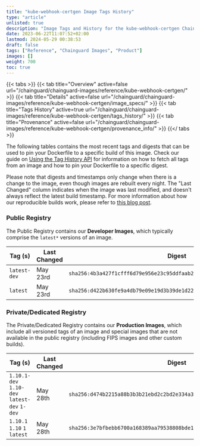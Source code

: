 ```yaml
---
title: "kube-webhook-certgen Image Tags History"
type: "article"
unlisted: true
description: "Image Tags and History for the kube-webhook-certgen Chainguard Image"
date: 2023-06-22T11:07:52+02:00
lastmod: 2024-05-29 00:38:53
draft: false
tags: ["Reference", "Chainguard Images", "Product"]
images: []
weight: 700
toc: true
---
```


{{< tabs >}}
{{< tab title="Overview" active=false url="/chainguard/chainguard-images/reference/kube-webhook-certgen/" >}}
{{< tab title="Details" active=false url="/chainguard/chainguard-images/reference/kube-webhook-certgen/image_specs/" >}}
{{< tab title="Tags History" active=true url="/chainguard/chainguard-images/reference/kube-webhook-certgen/tags_history/" >}}
{{< tab title="Provenance" active=false url="/chainguard/chainguard-images/reference/kube-webhook-certgen/provenance_info/" >}}
{{</ tabs >}}

The following tables contains the most recent tags and digests that can be used to pin your Dockerfile to a specific build of this image. Check our guide on [Using the Tag History API](/chainguard/chainguard-images/using-the-tag-history-api/) for information on how to fetch all tags from an image and how to pin your Dockerfile to a specific digest.

Please note that digests and timestamps only change when there is a change to the image, even though images are rebuilt every night. The "Last Changed" column indicates when the image was last modified, and doesn't always reflect the latest build timestamp. For more information about how our reproducible builds work, please refer to [this blog post](https://www.chainguard.dev/unchained/reproducing-chainguards-reproducible-image-builds).

### Public Registry
The Public Registry contains our **Developer Images**, which typically comprise the `latest*` versions of an image.

| Tag (s)       | Last Changed | Digest                                                                    |
|---------------|--------------|---------------------------------------------------------------------------|
|  `latest-dev` | May 23rd     | `sha256:4b3a427f1cfff6d79e956e23c95ddfaab2605302a3008c9dd474188efeae5ca5` |
|  `latest`     | May 23rd     | `sha256:d422b630fe9a4db79e09e19d3b39de1d22efd03fb591defb8adda9486077ccf4` |


### Private/Dedicated Registry
The Private/Dedicated Registry contains our **Production Images**, which include all versioned tags of an image and special images that are not available in the public registry (including FIPS images and other custom builds).

| Tag (s)                                       | Last Changed | Digest                                                                    |
|-----------------------------------------------|--------------|---------------------------------------------------------------------------|
|  `1.10.1-dev` `1.10-dev` `latest-dev` `1-dev` | May 28th     | `sha256:d474b2215a88b3b3b21ebd2c2bd2e334a39a25a16e6d91f117e3b3865893e9d9` |
|  `1.10.1` `1.10` `1` `latest`                 | May 28th     | `sha256:3e7bfbebb6700a168389aa79538808bde1f8e581fb82adf1386bf74216f676d5` |

